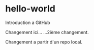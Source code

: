 # hello-world
Introduction a GitHub

Changement ici...
...2ième changement.

Changement a partir d'un repo local.